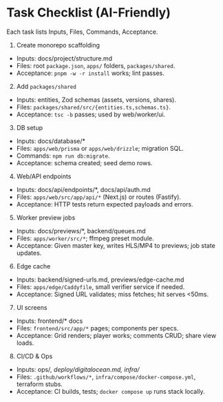 # Task Checklist (AI-Friendly)

Each task lists Inputs, Files, Commands, Acceptance.

1) Create monorepo scaffolding
- Inputs: docs/project/structure.md
- Files: root `package.json`, `apps/` folders, `packages/shared`.
- Acceptance: `pnpm -w -r install` works; lint passes.

2) Add `packages/shared`
- Inputs: entities, Zod schemas (assets, versions, shares).
- Files: `packages/shared/src/{entities.ts,schemas.ts}`.
- Acceptance: `tsc -b` passes; used by web/worker/ui.

3) DB setup
- Inputs: docs/database/*
- Files: `apps/web/prisma` or `apps/web/drizzle`; migration SQL.
- Commands: `npm run db:migrate`.
- Acceptance: schema created; seed demo rows.

4) Web/API endpoints
- Inputs: docs/api/endpoints/*, docs/api/auth.md
- Files: `apps/web/src/app/api/*` (Next.js) or routes (Fastify).
- Acceptance: HTTP tests return expected payloads and errors.

5) Worker preview jobs
- Inputs: docs/previews/*, backend/queues.md
- Files: `apps/worker/src/*`; ffmpeg preset module.
- Acceptance: Given master key, writes HLS/MP4 to previews; job state updates.

6) Edge cache
- Inputs: backend/signed-urls.md, previews/edge-cache.md
- Files: `apps/edge/Caddyfile`, small verifier service if needed.
- Acceptance: Signed URL validates; miss fetches; hit serves <50ms.

7) UI screens
- Inputs: frontend/* docs
- Files: `frontend/src/app/*` pages; components per specs.
- Acceptance: Grid renders; player works; comments CRUD; share view loads.

8) CI/CD & Ops
- Inputs: ops/*, deploy/digitalocean.md, infra/*
- Files: `.github/workflows/*`, `infra/compose/docker-compose.yml`, terraform stubs.
- Acceptance: CI builds, tests; `docker compose up` runs stack locally.
